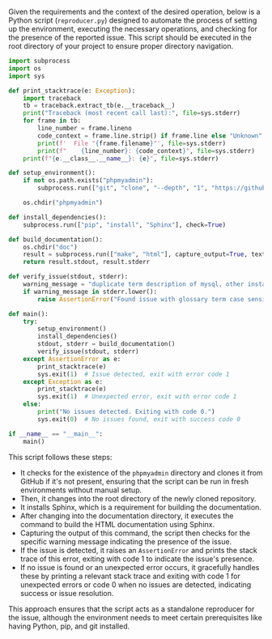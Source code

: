 Given the requirements and the context of the desired operation, below is a Python script (`reproducer.py`) designed to automate the process of setting up the environment, executing the necessary operations, and checking for the presence of the reported issue. This script should be executed in the root directory of your project to ensure proper directory navigation.

```python
import subprocess
import os
import sys

def print_stacktrace(e: Exception):
    import traceback
    tb = traceback.extract_tb(e.__traceback__)
    print("Traceback (most recent call last):", file=sys.stderr)
    for frame in tb:
        line_number = frame.lineno
        code_context = frame.line.strip() if frame.line else "Unknown"
        print(f'  File "{frame.filename}"', file=sys.stderr)
        print(f"    {line_number}: {code_context}", file=sys.stderr)
    print(f"{e.__class__.__name__}: {e}", file=sys.stderr)

def setup_environment():
    if not os.path.exists("phpmyadmin"):
        subprocess.run(["git", "clone", "--depth", "1", "https://github.com/phpmyadmin/phpmyadmin.git"], check=True)

    os.chdir("phpmyadmin")

def install_dependencies():
    subprocess.run(["pip", "install", "Sphinx"], check=True)

def build_documentation():
    os.chdir("doc")
    result = subprocess.run(["make", "html"], capture_output=True, text=True)
    return result.stdout, result.stderr

def verify_issue(stdout, stderr):
    warning_message = "duplicate term description of mysql, other instance in glossary"
    if warning_message in stderr.lower():
        raise AssertionError("Found issue with glossary term case sensitivity.")

def main():
    try:
        setup_environment()
        install_dependencies()
        stdout, stderr = build_documentation()
        verify_issue(stdout, stderr)
    except AssertionError as e:
        print_stacktrace(e)
        sys.exit(1)  # Issue detected, exit with error code 1
    except Exception as e:
        print_stacktrace(e)
        sys.exit(1)  # Unexpected error, exit with error code 1
    else:
        print("No issues detected. Exiting with code 0.")
        sys.exit(0)  # No issues found, exit with success code 0

if __name__ == "__main__":
    main()
```

This script follows these steps:
- It checks for the existence of the `phpmyadmin` directory and clones it from GitHub if it's not present, ensuring that the script can be run in fresh environments without manual setup.
- Then, it changes into the root directory of the newly cloned repository.
- It installs Sphinx, which is a requirement for building the documentation.
- After changing into the documentation directory, it executes the command to build the HTML documentation using Sphinx.
- Capturing the output of this command, the script then checks for the specific warning message indicating the presence of the issue.
- If the issue is detected, it raises an `AssertionError` and prints the stack trace of this error, exiting with code 1 to indicate the issue's presence.
- If no issue is found or an unexpected error occurs, it gracefully handles these by printing a relevant stack trace and exiting with code 1 for unexpected errors or code 0 when no issues are detected, indicating success or issue resolution.

This approach ensures that the script acts as a standalone reproducer for the issue, although the environment needs to meet certain prerequisites like having Python, pip, and git installed.